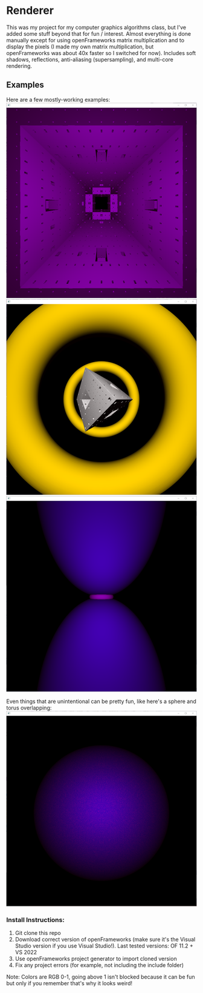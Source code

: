 # Renderer
This was my project for my computer graphics algorithms class, but I've added some stuff beyond that for fun / interest. Almost everything is done manually except for using openFrameworks matrix multiplication and to display the pixels (I made my own matrix multiplication, but openFrameworks was about 40x faster so I switched for now). Includes soft shadows, reflections, anti-aliasing (supersampling), and multi-core rendering.

## Examples
Here are a few mostly-working examples:
![image](examples/img/rm-menger.png)
![image](examples/img/rm-menger-toruses.png)
![image](examples/img/rm-double-sphere-torus.png)

Even things that are unintentional can be pretty fun, like here's a sphere and torus overlapping:
![image](examples/img/rm-sphere-torus-overlap.png)

### Install Instructions:
1. Git clone this repo
2. Download correct version of openFrameworks (make sure it's the Visual Studio version if you use Visual Studio!). Last tested versions: OF 11.2 + VS 2022
3. Use openFrameworks project generator to import cloned version
4. Fix any project errors (for example, not including the include folder)

Note: Colors are RGB 0-1, going above 1 isn't blocked because it can be fun but only if you remember that's why it looks weird!
